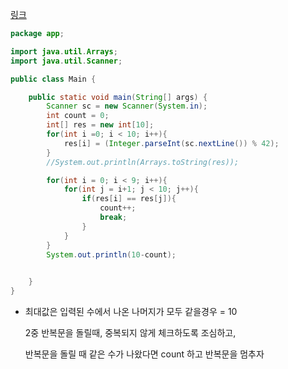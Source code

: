 [링크](https://www.acmicpc.net/problem/3052)

```java
package app;

import java.util.Arrays;
import java.util.Scanner;

public class Main {

    public static void main(String[] args) {
        Scanner sc = new Scanner(System.in);
        int count = 0;
        int[] res = new int[10];
        for(int i =0; i < 10; i++){
            res[i] = (Integer.parseInt(sc.nextLine()) % 42);
        }
        //System.out.println(Arrays.toString(res));

        for(int i = 0; i < 9; i++){
            for(int j = i+1; j < 10; j++){
                if(res[i] == res[j]){
                    count++;
                    break;
                }
            }
        }
        System.out.println(10-count);

       
    }
}
```

- 최대값은 입력된 수에서 나온 나머지가 모두 같을경우 = 10

  2중 반복문을 돌릴때, 중복되지 않게 체크하도록 조심하고,

  반복문을 돌릴 때 같은 수가 나왔다면 count 하고 반복문을 멈추자